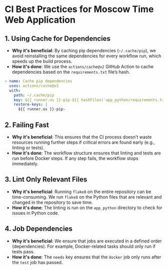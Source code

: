 # CI Best Practices for Moscow Time Web Application

## 1. **Using Cache for Dependencies**
   - **Why it's beneficial**: By caching pip dependencies (`~/.cache/pip`), we avoid reinstalling the same dependencies for every workflow run, which speeds up the build process.
   - **How it's done**: We use the `actions/cache@v2` GitHub Action to cache dependencies based on the `requirements.txt` file’s hash.
   
   ```yaml
   - name: Cache pip dependencies
     uses: actions/cache@v2
     with:
       path: ~/.cache/pip
       key: ${{ runner.os }}-pip-${{ hashFiles('app_python/requirements.txt') }}
       restore-keys: |
         ${{ runner.os }}-pip-
   ```

## 2. **Failing Fast**
   - **Why it's beneficial**: This ensures that the CI process doesn’t waste resources running further steps if critical errors are found early (e.g., linting or tests).
   - **How it's done**: The workflow structure ensures that linting and tests are run before Docker steps. If any step fails, the workflow stops immediately.

## 3. **Lint Only Relevant Files**
   - **Why it's beneficial**: Running `flake8` on the entire repository can be time-consuming. We run `flake8` on the Python files that are relevant and changed in the repository to save time.
   - **How it's done**: The linting is run on the `app_python` directory to check for issues in Python code.

## 4. **Job Dependencies**
   - **Why it's beneficial**: We ensure that jobs are executed in a defined order (dependencies). For example, Docker-related tasks should only run if tests pass.
   - **How it's done**: The `needs` key ensures that the `docker` job only runs after the `test` job has passed.
